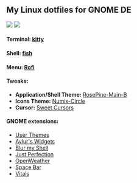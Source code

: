 <h2> My Linux dotfiles for GNOME DE</h2>
<img src="https://i.imgur.com/B8mOV3x.png"/>
<img src="https://i.imgur.com/8gpfVd5.png"/>
<h4>Terminal: <a href="https://sw.kovidgoyal.net/kitty/">kitty</a></h4>
<h4>Shell: <a href="https://fishshell.com/">fish</a></h4>
<h4>Menu: <a href="https://github.com/davatorium/rofi">Rofi</a></h4>
<h4>Tweaks:</h4>
<ul>
  <li>
    <b>Application/Shell Theme:</b> <a href="https://github.com/Fausto-Korpsvart/Rose-Pine-GTK-Theme">RosePine-Main-B</a>
  </li>
  <li>
    <b>Icons Theme:</b> <a href="https://github.com/numixproject/numix-icon-theme-circle">Numix-Circle</a>
  </li>
  <li>
      <b>Cursor:</b> <a href="https://www.gnome-look.org/p/1393084/">Sweet Cursors</a>
  </li>
</ul>

<h4>GNOME extensions:</h4>
<ul>
  <li>
    <a href="https://extensions.gnome.org/extension/19/user-themes/">User Themes</a>
  </li>
  <li>
    <a href="https://extensions.gnome.org/extension/5338/aylurs-widgets/">Aylur's Widgets</a>
  </li>
  <li>
    <a href="https://extensions.gnome.org/extension/3193/blur-my-shell/">Blur my Shell</a>
  </li>
  <li>
    <a href="https://extensions.gnome.org/extension/3843/just-perfection/">Just Perfection</a>
  </li>
  <li>
    <a href="https://extensions.gnome.org/extension/750/openweather/">OpenWeather</a>
  </li>
  <li>
    <a href="https://extensions.gnome.org/extension/5090/space-bar/">Space Bar</a>
  </li>
  <li>
    <a href="https://extensions.gnome.org/extension/1460/vitals/">Vitals</a>
  </li>
</ul>
